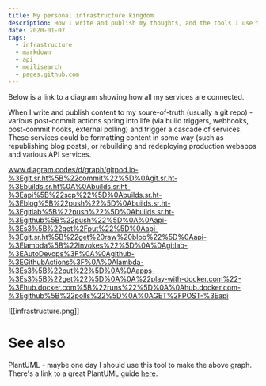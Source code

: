 ```yaml
---
title: My personal infrastructure kingdom
description: How I write and publish my thoughts, and the tools I use to do it
date: 2020-01-07
tags:
  - infrastructure
  - markdown
  - api
  - meilisearch
  - pages.github.com
---
```


Below is a link to a diagram showing how all my services are connected.

When I write and publish content to my soure-of-truth (usually a git repo) - various post-commit actions spring into life (via build triggers, webhooks, post-commit hooks, external polling) and trigger a cascade of services. These services could be formatting content in some way (such as republishing blog posts), or rebuilding and redeploying production webapps and various API services.

www.diagram.codes/d/graph/gitpod.io-%3Egit.sr.ht%5B%22commit%22%5D%0Agit.sr.ht-%3Ebuilds.sr.ht%0A%0Abuilds.sr.ht-%3Eapi%5B%22scp%22%5D%0Abuilds.sr.ht-%3Eblog%5B%22push%22%5D%0Abuilds.sr.ht-%3Egitlab%5B%22push%22%5D%0Abuilds.sr.ht-%3Egithub%5B%22push%22%5D%0A%0Aapi-%3Es3%5B%22get%2Fput%22%5D%0Aapi-%3Egit.sr.ht%5B%22get%20raw%20blob%22%5D%0Aapi-%3Elambda%5B%22invokes%22%5D%0A%0Agitlab-%3EAutoDevops%3F%0A%0Agithub-%3EGithubActions%3F%0A%0Alambda-%3Es3%5B%22put%22%5D%0A%0Aapps-%3Es3%5B%22get%22%5D%0A%0A%22play-with-docker.com%22-%3Ehub.docker.com%5B%22runs%22%5D%0A%0Ahub.docker.com-%3Egithub%5B%22polls%22%5D%0A%0AGET%2FPOST-%3Eapi

![[infrastructure.png]]

# See also
PlantUML - maybe one day I should use this tool to make the above graph. There's a link to a great PlantUML guide [here](https://news.ycombinator.com/item?id=23648957).